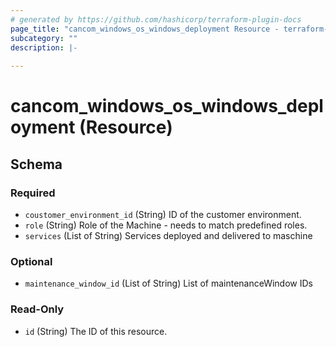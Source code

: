 ```yaml
---
# generated by https://github.com/hashicorp/terraform-plugin-docs
page_title: "cancom_windows_os_windows_deployment Resource - terraform-provider-cancom"
subcategory: ""
description: |-
  
---
```


# cancom_windows_os_windows_deployment (Resource)





<!-- schema generated by tfplugindocs -->
## Schema

### Required

- `coustomer_environment_id` (String) ID of the customer environment.
- `role` (String) Role of the Machine - needs to match predefined roles.
- `services` (List of String) Services deployed and delivered to maschine

### Optional

- `maintenance_window_id` (List of String) List of maintenanceWindow IDs

### Read-Only

- `id` (String) The ID of this resource.


